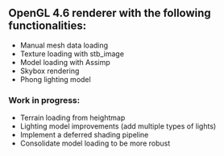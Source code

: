 <h2>OpenGL 4.6 renderer with the following functionalities:</h2>
<ul>
  <li>Manual mesh data loading</li>
  <li>Texture loading with stb_image</li>
  <li>Model loading with Assimp</li>
  <li>Skybox rendering</li>
  <li>Phong lighting model</li>
</ul>

<h3>Work in progress:</h3>
<ul>
  <li>Terrain loading from heightmap</li>
  <li>Lighting model improvements (add multiple types of lights)</li>
  <li>Implement a deferred shading pipeline</li>
  <li>Consolidate model loading to be more robust</li>
</ul>

